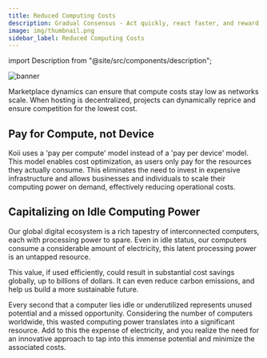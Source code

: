 ```yaml
---
title: Reduced Computing Costs
description: Gradual Consensus - Act quickly, react faster, and reward slowly.
image: img/thumbnail.png
sidebar_label: Reduced Computing Costs
---
```


import Description from "@site/src/components/description";

![banner](/img/concepts/distributed-cloud.png)

Marketplace dynamics can ensure that compute costs stay low as networks scale. When hosting is decentralized, projects can dynamically reprice and ensure competition for the lowest cost.

## Pay for Compute, not Device


Koii uses a 'pay per compute' model instead of a 'pay per device' model. This model enables cost optimization, as users only pay for the resources they actually consume. This eliminates the need to invest in expensive infrastructure and allows businesses and individuals to scale their computing power on demand, effectively reducing operational costs.

## Capitalizing on Idle Computing Power

Our global digital ecosystem is a rich tapestry of interconnected computers, each with processing power to spare. Even in idle status, our computers consume a considerable amount of electricity, this latent processing power is an untapped resource.

This value, if used efficiently, could result in substantial cost savings globally, up to billions of dollars. It can even reduce carbon emissions, and help us build a more sustainable future.


Every second that a computer lies idle or underutilized represents unused potential and a missed opportunity. Considering the number of computers worldwide, this wasted computing power translates into a significant resource. Add to this the expense of electricity, and you realize the need for an innovative approach to tap into this immense potential and minimize the associated costs.
